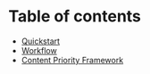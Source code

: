 # Table of contents

* [Quickstart](README.md)
* [Workflow](untitled.md)
* [Content Priority Framework](content-priority-framework.md)

